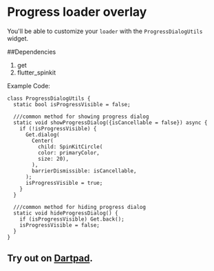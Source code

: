 



# Progress loader overlay

You'll be able to customize your `loader` with the `ProgressDialogUtils` widget.

##Dependencies
1. get
2. flutter_spinkit

Example Code: 
```
class ProgressDialogUtils {
  static bool isProgressVisible = false;

  ///common method for showing progress dialog
  static void showProgressDialog({isCancellable = false}) async {
    if (!isProgressVisible) {
      Get.dialog(
        Center(
          child: SpinKitCircle(
          color: primaryColor,
          size: 20),
        ),
        barrierDismissible: isCancellable,
      );
      isProgressVisible = true;
    }
  }

  ///common method for hiding progress dialog
  static void hideProgressDialog() {
    if (isProgressVisible) Get.back();
    isProgressVisible = false;
  }
}
```


## Try out on [Dartpad](https://dartpad.dev/?id=802b01dbfd3552d4072c28302c616889). 



